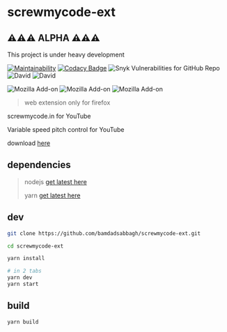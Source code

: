 # screwmycode-ext

## ⚠️⚠️⚠️ **ALPHA** ⚠️⚠️⚠️

This project is under heavy development

[![Maintainability](https://api.codeclimate.com/v1/badges/d1a813339cd422a1e584/maintainability)](https://codeclimate.com/github/screwmycode/screwmycode-ext/maintainability)
[![Codacy Badge](https://app.codacy.com/project/badge/Grade/a8228f4822bf46f1ab6e822b979674e5)](https://www.codacy.com/gh/screwmycode/screwmycode-ext?utm_source=github.com&amp;utm_medium=referral&amp;utm_content=screwmycode/screwmycode-ext&amp;utm_campaign=Badge_Grade)
![Snyk Vulnerabilities for GitHub Repo](https://img.shields.io/snyk/vulnerabilities/github/screwmycode/screwmycode-ext)
![David](https://img.shields.io/david/screwmycode/screwmycode-ext)
![David](https://img.shields.io/david/dev/screwmycode/screwmycode-ext)

![Mozilla Add-on](https://img.shields.io/amo/v/screwmycode-ext)
![Mozilla Add-on](https://img.shields.io/amo/stars/screwmycode-ext)
![Mozilla Add-on](https://img.shields.io/amo/users/screwmycode-ext)

> web extension only for firefox

screwmycode.in for YouTube

Variable speed pitch control for YouTube

download [here](https://addons.mozilla.org/en-US/firefox/addon/screwmycode-ext/)

## dependencies

> nodejs [get latest here](https://nodejs.org/en/)
>
> yarn [get latest here](https://yarnpkg.com/getting-started/install)

## dev

```bash
git clone https://github.com/bamdadsabbagh/screwmycode-ext.git

cd screwmycode-ext

yarn install

# in 2 tabs
yarn dev
yarn start
```

## build

```bash
yarn build
```
